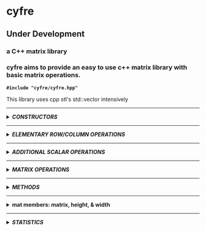 # cyfre
## Under Development

### a C++ matrix library

### cyfre aims to provide an easy to use c++ matrix library with basic matrix operations.

**```#include "cyfre/cyfre.hpp"```**

This library uses cpp stl's std::vector intensively

--------------------------------------------------

<details>
<summary><b><i>CONSTRUCTORS</i></b></summary>
<br>

<!--=====================================================================================-->
<details>
<summary><b>cyfre::MATRIX_TYPES</b></summary>
<br>
  
  **defined** :
  ```c++
  cyfre::MATRIX_TYPES{IDENTITY,NULLZERO,SCALAR}
  ```

  <br>

  **use :**
  *cyfre::MATRIX_TYPES*
  ex:
  ```c++
  cyfre::NULLZERO // to select
  ```
</details>

<!--=====================================================================================-->
<details>
<summary><b>identity matrix</b></summary>
<br>
  
  **construct an identity matrix**

  ```c++
  cyfre::mat<int> mat_object(cyfre::IDENTITY,3);  /*

  mat_object = [[1,0,0],
                [0,1,0],
                [0,0,1]]

  */
  ```

</details>

<!--=====================================================================================-->
<details>
<summary><b>scalar matrix</b></summary>
<br>
  
  **construct an scalar matrix**

  ```c++
  cyfre::mat<int> mat_object(cyfre::SCALAR,3,7);  /*

  mat_object = [[7,0,0],
                [0,7,0],
                [0,0,7]]

  */
  ```

</details>

<!--=====================================================================================-->
<details>
<summary><b>zero/null matrix</b></summary>
<br>
  
  **construct an zero/null matrix**

  ```c++
  cyfre::mat<int> mat_object(cyfre::NULLZERO,3);  /*

  mat_object = [[0,0,0],
                [0,0,0],
                [0,0,0]]

  */
  ```

</details>

<!--=====================================================================================-->
<details>
<summary><b>shaped matrix with values</b></summary>
<br>
  
  **construct an costum shaped matrix, with initial values**

  ```c++
  cyfre::mat<int> mat_object(1,3,5);  /*

  mat_object = [[5],
                [5],
                [5]]

  */
  ```

</details>

<!--=====================================================================================-->
<details>
<summary><b>defined matrix (row)</b></summary>
<br>
  
  **construct and define a matrix**

  ```c++
  cyfre::mat<int> mat_object({5,10,15,20,25});

  // mat_object = [[5,10,15,20,25]] <-- (1x5 matrix)
  ```

</details>

<!--=====================================================================================-->
<details>
<summary><b>defined matrix (2D)</b></summary>
<br>
  
  **construct and define a matrix**

  ```c++
  cyfre::mat<int> mat_object({
    {1,2,3},
    {4,5,6},
    {7,8,9}
  });

  /*
    mat_object = [[1,2,3],
                  [4,5,6],
                  [7,8,9]]
  */
  ```

</details>

<!--=====================================================================================-->
<details>
<summary><b>read matrix from a txt file</b></summary>
<br>

  *matrix1.txt*

  ```txt
  23 12 53 34 23
  33 77 53 90 28
  87 26 11 24 31
  84 32 73 64 26
  77 88 45 97 86
  ```

  ```c++
  cyfre::mat<int> mat_object("matrix1.txt",' ');  /*

  mat_object = [
    [23,12,53,34,23]
    [33,77,53,90,28]
    [87,26,11,24,31]
    [84,32,73,64,26]
    [77,88,45,97,86]
  ]

  */
  ```

</details>

</details>

--------------------------------------------------

<details>
<summary><b><i>ELEMENTARY ROW/COLUMN OPERATIONS</i></b></summary>
<br>

**ROWS**
- row_swap(size_t,size_t)
- row_scale(S,size_t)
- row_scale(S,size_t,size_t)

**COLUMNS**
- column_swap(size_t,size_t)
- column_scale(S,size_t)
- column_scale(S,size_t,size_t)

<!--=====================================================================================-->
<details>
<summary><b>swaping rows/columns</b></summary>
<br>

**row_swap(row1,row2)**

```c++
cyfre::mat<int> mat_object({
  {1,2,3},
  {4,5,6},
  {7,8,9}
});

mat_object.row_swap(1,2);  /*

mat_object = [[ 1, 2, 3],
              [ 7, 8, 9],
              [ 4, 5, 6]]

*/
```
</details>

<!--=====================================================================================-->
<details>
<summary><b>scaling rows/columns</b></summary>
<br>

**row_scale(scalar_value,row_to_scale)**

```c++
cyfre::mat<int> mat_object({
  {1,2,3},
  {4,5,6},
  {7,8,9}
});

mat_object.row_scale(5,0);  /*

mat_object = [[ 5,10,15],
              [ 4, 5, 6],
              [ 7, 8, 9]]

*/
```
</details>

<!--=====================================================================================-->
<details>
<summary><b>scale a row/column then add the products to another row</b></summary>
<br>

**row_scale(scalar_value,row_to_scale,base_row)**

```c++
cyfre::mat<int> mat_object({
  {1,2,3},
  {4,5,6},
  {0,0,0}
});

mat_object.row_scale(7,0,2);  /*

mat_object = [[ 1, 2, 3],
              [ 4, 5, 6],
              [ 7,14,21]]

*/
```
</details>

</details>

--------------------------------------------------

<details>
<summary><b><i>ADDITIONAL SCALAR OPERATIONS</i></b></summary>
<br>

<!--=====================================================================================-->
<details>
<summary><b>selecting a scalar operation</b></summary>
<br>
  
  **defined** :
  ```c++
  cyfre::SCALAR_OPERATIONS{ADD,SUB,MUL,DIV}
  ```

  <br>

  **use :**
  *cyfre::SCALAR_OPERATION* <br>
  ex:
  ```c++
  cyfre::ADD // to select addition
  ```

<!--=====================================================================================-->
</details>

<details>
<summary><b>matrix scalar operation</b></summary>
<br>

**returns a copy scaled matrix of the original one**

```c++
cyfre::mat<int> mat_object({
  {1,2},
  {3,4}
});

cyfre::mat<int> a = mat_object+2;  /*

a = [[3,4],
     [5,6]]

NOTE : cyfre::mat<int> a = 2+mat_object;  <-- is also a valid expression

*/
```

</details>

<!--=====================================================================================-->
<details>
<summary><b>matrix scalar operation [self]</b></summary>
<br>

**scales all the elements of the matrix using a scalar value [changes the matrix itself]**

```c++
cyfre::mat<int> mat_object({
  {1,2},
  {3,4}
});

mat_object-=2;  /*

mat_object = [[-1,0],
              [ 1,2]]

*/
```

</details>

<!--=====================================================================================-->
<details>
<summary><b>row scalar operation</b></summary>
<br>

**scales all the elements of the row using a scalar value [changes the matrix itself]**

```c++
cyfre::mat<int> mat_object({
  {1,2},
  {3,4}
});

mat_object.scale_row(0,cyfre::MUL,2);  /*

mat_object = [[2,4],
              [3,4]]

*/
```

multiply all elements of the row '0' to 3, changes the original matrix

</details>

<!--=====================================================================================-->
<details>
<summary><b>column scalar operation</b></summary>
<br>

**scales all the elements of the column using a scalar value [changes the matrix itself]**

```c++
cyfre::mat<int> mat_object({
  {2,4},
  {6,8}
});

mat_object.scale_column(1,cyfre::DIV,2);  /*

mat_object = [[2,2],
              [6,4]]

*/
```

divides all elements of the column '1' to 2, changes the original matrix

</details>

<!--=====================================================================================-->
<details>
<summary><b>row to row operation</b></summary>
<br>

**scale a row using another row [changes the matrix itself]**

```c++
cyfre::mat<int> mat_object({
  {1,2,3},
  {4,5,6},
  {7,8,9}
});

mat_object.row_operation(1,cyfre::MUL,2);  /*

mat_object = [[ 1, 2, 3],
              [28,40,54],
              [ 7, 8, 9]]

*/
```
</details>

<!--=====================================================================================-->
<details>
<summary><b>column to column operation</b></summary>
<br>

**scale a column using another column [changes the matrix itself]**

```c++
cyfre::mat<int> mat_object({
  {1,2,3},
  {4,5,6},
  {7,8,9}
});

mat_object.column_operation(2,cyfre::DIV,3); /*

mat_object = [[ 1, 2, 1],
              [ 4, 4, 2],
              [ 7, 8, 3]]

*/
```
</details>

</details>

--------------------------------------------------

<details>
<summary><b><i>MATRIX OPERATIONS</i></b></summary>
<br>

<!--=====================================================================================-->
<details>
<summary><b>matrix addition</b></summary>
<br>

```c++
cyfre::mat<int> A({{ 1, 2, 3},
                   { 4, 5, 6}});

cyfre::mat<int> B({{-1,-2,-3},
                   {-4,-5,-6}});

cyfre::mat<int> C = A+B; /*

C = [[ 0, 0, 0],
     [ 0, 0, 0]]

*/
```
</details>

<!--=====================================================================================-->
<details>
<summary><b>matrix subtraction</b></summary>
<br>

```c++
cyfre::mat<int> A({{10, 1,33},
                   {44,50,12}});

cyfre::mat<int> B({{ 7,19, 5},
                   { 7, 6, 5}});

cyfre::mat<int> C = A-B; /*

C = [[ 3,-18,28],
     [37, 44, 7]]

*/
```
</details>

<!--=====================================================================================-->
<details>
<summary><b>matrix element-by-element division</b></summary>
<br>

```c++
cyfre::mat<int> A({{2,4,6},
                   {8,2,4}});

cyfre::mat<int> B({{1,4,3},
                   {2,2,1}});

cyfre::mat<int> C = A/B; /*

C = [[2,1,2],
     [4,1,4]]

*/
```
</details>

<!--=====================================================================================-->
<details>
<summary><b>hadamard product</b></summary>
<br>

```c++
cyfre::mat<int> A({{2,4,6},
                   {8,2,4}});

cyfre::mat<int> B({{1,4,3},
                   {2,2,1}});

cyfre::mat<int> C = cyfre::hadamard(A,B); /*

C = [[ 2,16,18],
     [16, 4, 4]]

*/

A.hadamard(B); /* faster in some cases because of direct operation on the A matrix

A = [[ 2,16,18],
     [16, 4, 4]]

*/
```
</details>

<!--=====================================================================================-->
<details>
<summary><b>multiplying matrices (dot product)</b></summary>
<br>

```c++
cyfre::mat<int> X({
  { 7,12,13},
  {14, 5,20},
  {66,42,-4}
});

cyfre::mat<int> W({{-3,4,56}});

cyfre::mat<int> Y = X*W;

// C = [[3731,2336,-183]]
```
</details>

</details>

--------------------------------------------------

<details>
<summary><b><i>METHODS</i></b></summary>
<br>

<!--=====================================================================================-->
<details>
<summary><b>Applying functions to all elements of the matrix</b></summary>
<br>

**.apply() is a shortcut method for applying a function to all elements of a matrix**

```c++

int square(int x) { return x*x; }

cyfre::mat<int> X({
  {23,12,53,34,23},
  {33,77,53,90,28},
  {87,26,11,24,31},
  {84,32,73,64,26},
  {77,88,45,97,86}
});

X.apply(square);  /*

X = [[529 144  2809 1156 529],
    [1089 5929 2809 8100 784],
    [7569 676  121  576  961],
    [7056 1024 5329 4096 676],
    [5929 7744 2025 9409 7396]]

*/
```
**NOTE: the function should only have one parameter, and... it's parameter type and return type should be of the same type**

</details>

<!--=====================================================================================-->
<details>
<summary><b>sum of all elements</b></summary>
<br>

```c++
cyfre::mat<int> X({
  {1,2,3},
  {4,5,6},
  {7,8,9}
});

int sum = X.total();

// sum = 45

```
</details>

<!--=====================================================================================-->
<details>
<summary><b>sum of the main-diagonal</b></summary>
<br>

```c++
cyfre::mat<int> X({
  {1,2,3},
  {4,5,6},
  {7,8,9}
});

int diag_sum = X.trace();

// diag_sum = 15

```
</details>

<!--=====================================================================================-->
<details>
<summary><b>getting row/column as std::vector</b></summary>
<br>

```c++
cyfre::mat<int> plane({
  {1,2,3},
  {4,5,6},
  {7,8,9}
});

std::vector<int> x = plane.row(1);  
std::vector<int> y = plane.column(1);

/*

x = [4,5,6]
y = [2,5,8]

*/
```
</details>

<!--=====================================================================================-->
<details>
<summary><b>getting row/column as std::vector of std::iterators</b></summary>
<br>

- **you can modify values of rows and columns using a vector of iterator from a matrix**

```c++
cyfre::mat<int> P({
  { 30, 40, 42},
  { 10, 25, 90},
  {102, 88,150}
});

std::vector<typename std::vector<int>::iterator> xaxis = P.row_iterators_r(1);
std::vector<typename std::vector<int>::iterator> yaxis = P.column_iterators_r(1);

for(size_t i=0; i<3; ++i)
{
    *xaxis[i] = 1;
    *yaxis[i] = 1;
}   /*

X = [[30    1    42],
     [1     1     1],
     [102   1   150]]

*/

```

- *for vectors of const_iterator use the method below instead*

```c++
std::vector<typename std::vector<int>::const_iterator> xaxis = P.row_iterators(1);
std::vector<typename std::vector<int>::const_iterator> yaxis = P.column_iterators(1);
```

</details>

<!--=====================================================================================-->
<details>
<summary><b>Transpose of a Matrix</b></summary>
<br>

```c++
cyfre::mat<int> X({
  {1,2,3,4},
  {5,6,7,8},
});

X.transpose();

/*

X = [[1,5],
     [2,6],
     [3,7],
     [4,8]]

*/

```
</details>

<!--=====================================================================================-->
<details>
<summary><b>rasing a matrix to a certain power</b></summary>
<br>

```c++
cyfre::mat<int> X({
  { 7,12,13},
  {14, 5,20},
  {66,42,-4}
});


cyfre::mat<int> X_cubed = cyfre::power(X,3);  /*

X_cubed = [[32427  23838 25975],
           [37818  28389 38636],
           [128454 83358 17402]]

*/

cyfre::mat<int> X_squared = X;
X_squared.power(2); /*

X_squared = [[1047 666  239],
             [1488 1005 202],
             [786  702  1714]]

*/

```
</details>

<!--=====================================================================================-->
<details>
<summary><b>Determinant of a Matrix</b></summary>
<br>

```c++
cyfre::mat<long double> X({
  { 5, 10,-15,  20},
  {30,-35,-40, -45},
  {55, 60, 75, -80},
  {90, 95,100,-105}
});

long double determinant = cyfre::det(X);  /*

determiant = -720000

*/

```
</details>

<!--=====================================================================================-->
<details>
<summary><b>Inverse of a Matrix</b></summary>
<br>

```c++
cyfre::mat<long double> X({
  {23,12,53},
  {33,77,53},
  {87,26,11}
});

X.inv();  /* or  X = cyfre::inv(X);

X = [[0.00196078 -0.00460101 0.0127211],
     [-0.0156863 0.0160925 -0.00195709],
     [0.0215686 -0.00164691 -0.00507736]]

*/

```
</details>

<!--=====================================================================================-->
<details>
<summary><b>Echelon Forms (ref & rref)</b></summary>
<br>

**R***educe* **R***ow* **E***chelon* **F***orm*

```c++
cyfre::mat<int> X({
  {1,2,3,4},
  {5,6,7,8},
  {-2,3,-4,1}
});

X = cyfre::rref(X);

/* or

X.rref();

X = [[1 0 0 -1],
    [0 1 0 1],
    [0 0 1 1]]

*/
```

**R***ow* **E***echelon* **F***orm* : **```X.ref()```** *or* **```X = cyfre::ref(X)```**

</details>

</details>
  
--------------------------------------------------

<details>
<summary><b>mat members: matrix, height, & width</b></summary>
<br>

**operator(i,j)** - performs check of indices, terminates program if indices are out of range

**.matrix[i][j]** - direct access, no checks, faster way

```c++
  cyfre::mat<int> nums(
    {{1,2,3},
     {4,5,6},
     {7,8,9}
  });
  
  for(size_t i=0; i<nums.height; ++i)
  {
    for(size_t j=0; j<nums.width; ++j)
    {
      /* operator() */

      nums(i,j)*=2;
      std::cout<<nums(i,j)<<'\t';


      /* direct access

      nums.matrix[i][j]*=2;
      std::cout<<nums.matrix[i][j]<<'\t';

      */
    }
    std::cout<<'\n';
  }

```

**output :**
```
2       4       6
8       10      12
14      16      18
```
  
</details>

--------------------------------------------------

<details>
<summary><b><i>STATISTICS</i></b></summary>
<br>

<!--=====================================================================================-->
<details>
<summary><b>mean, median, mode</b></summary>
<br>

```c++
cyfre::mat<short> X({
  {7,2,4},
  {4,7,6},
  {7,4,9}
});

long double mean   = cyfre::sts::mean(X);
long double median = cyfre::sts::median(X);

std::pair<size_t,std::vector<short>> getmode = cyfre::sts::mode(X);

size_t numbers_of_modes  = getmode.second.size();
size_t modes_occurrence  = getmode.first;

std::vector<short> modes = getmode.second;

/*
  mean = 3.22222
  median = 7
  numbers_of_modes = 2
  modes_occurrence = 3
  modes = [7,4]
*/

```
</details>

<!--=====================================================================================-->
<details>
<summary><b>sum of squares, variance, standard deviation</b></summary>
<br>

```c++
cyfre::mat<short> X({7,2,4,3,9});

long double
  sum_of_square      = cyfre::sts::sofs(X,cyfre::SAMPLE),
  variance           = cyfre::sts::variance(X,cyfre::SAMPLE),
  standard_deviation = cyfre::sts::stddvn(X,cyfre::SAMPLE);;

/*
  sum_of_square = 34
  variance = 8.5
  standard_deviation = 2.91548

  for population use 'cyfre::POPULATION' instead
*/
```
</details>

</details>